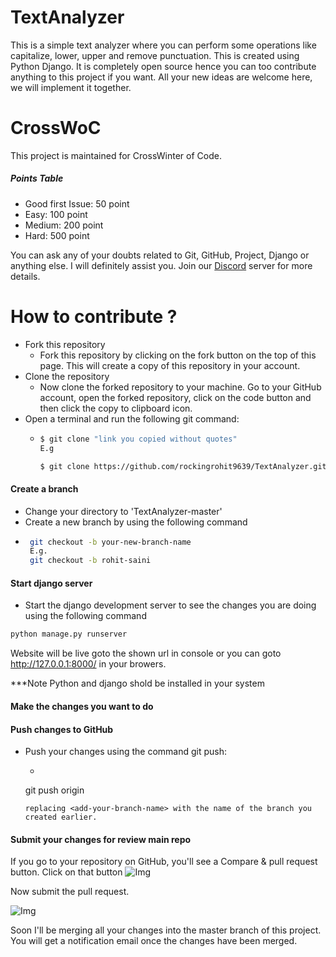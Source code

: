 # TextAnalyzer
This is a simple text analyzer where you can perform some operations like capitalize, lower, upper and remove punctuation. This is created using Python Django. It is completely open source hence you can too contribute anything to this project if you want. All your new ideas are welcome here, we will implement it together.

# CrossWoC 
This project is maintained for CrossWinter of Code.

##### Points Table
- Good first Issue: 50 point
- Easy: 100 point
- Medium: 200 point
- Hard: 500 point

You can ask any of your doubts related to Git, GitHub, Project, Django or anything else. I will definitely assist you.
Join our [Discord](https://discord.gg/GycEMxYm) server for more details.

# How to contribute ?

* Fork this repository
  - Fork this repository by clicking on the fork button on the top of this page. This will create a copy of this repository in your account.
* Clone the repository
  - Now clone the forked repository to your machine. Go to your GitHub account, open the forked repository, click on the code button and then click the copy to clipboard icon.
* Open a terminal and run the following git command:
  - ```sh
    $ git clone "link you copied without quotes"
    E.g

    $ git clone https://github.com/rockingrohit9639/TextAnalyzer.git

    ```
 #### Create a branch
 * Change your directory to 'TextAnalyzer-master'
 * Create a new branch by using the following command
 - ```sh
    git checkout -b your-new-branch-name
    E.g.
    git checkout -b rohit-saini
    ```
#### Start django server
* Start the django development server to see the changes you are doing using the following command 
```sh
python manage.py runserver
```
Website will be live goto the shown url in console or you can goto http://127.0.0.1:8000/ in your browers.

***Note Python and django shold be installed in your system

#### Make the changes you want to do

#### Push changes to GitHub
* Push your changes using the command git push:
  - ```ssh 
  git push origin <add-your-branch-name>
  ```
  replacing <add-your-branch-name> with the name of the branch you created earlier.
  
#### Submit your changes for review main repo
If you go to your repository on GitHub, you'll see a Compare & pull request button. Click on that button
![Img](https://camo.githubusercontent.com/ca3b1cefece5f3b9b3435020e6a357ca024cda5bd2b1e140a15170fcd1ec5381/68747470733a2f2f6669727374636f6e747269627574696f6e732e6769746875622e696f2f6173736574732f526561646d652f636f6d706172652d616e642d70756c6c2e706e67)

Now submit the pull request.

![Img](https://camo.githubusercontent.com/71401ba5551a64aeac3838825a52ce7a7597cd8b54a0d7200d9454e2cbfbb13f/68747470733a2f2f6669727374636f6e747269627574696f6e732e6769746875622e696f2f6173736574732f526561646d652f7375626d69742d70756c6c2d726571756573742e706e67)

Soon I'll be merging all your changes into the master branch of this project. You will get a notification email once the changes have been merged.
